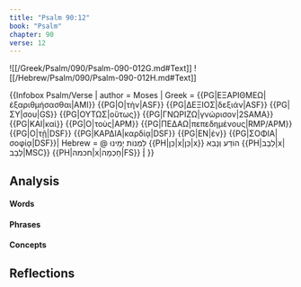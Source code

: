 ```yaml
---
title: "Psalm 90:12"
book: "Psalm"
chapter: 90
verse: 12
---
```

![[/Greek/Psalm/090/Psalm-090-012G.md#Text]]
![[/Hebrew/Psalm/090/Psalm-090-012H.md#Text]]

{{Infobox Psalm/Verse |
  author = Moses |
  Greek = {{PG|ΕΞΑΡΙΘΜΕΩ|ἐξαριθμήσασθαι|AMI}} {{PG|Ο|τὴν|ASF}} {{PG|ΔΕΞΙΟΣ|δεξιάν|ASF}} {{PG|ΣΥ|σου|GS}} {{PG|ΟΥΤΩΣ|οὕτως}} {{PG|ΓΝΩΡΙΖΩ|γνώρισον|2SAMA}} {{PG|ΚΑΙ|καὶ}} {{PG|Ο|τοὺς|APM}} {{PG|ΠΕΔΑΩ|πεπεδημένους|RMP/APM}} {{PG|Ο|τῇ|DSF}} {{PG|ΚΑΡΔΙΑ|καρδίᾳ|DSF}} {{PG|ΕΝ|ἐν}} {{PG|ΣΟΦΙΑ|σοφίᾳ|DSF}}|
  Hebrew = @
לִמְנוֹת
יָמֵינוּ
{{PH|כֵּן|x|כֵּן|x}}
הוֹדַע
וְנָבִא
{{PH|לֵבָב|x|לְבַב|MSC}} {{PH|חכמה|x|חָכְמָה|FS}}
׃|
}}

## Analysis

#### Words

#### Phrases

#### Concepts

## Reflections
